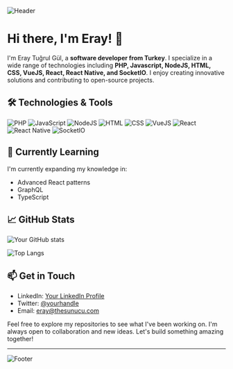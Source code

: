 ![Header](https://1.gravatar.com/avatar/da43ec96ae0ea0a089f147c57e20818e9067658a88cfedc5b94088f5f59198a6?size=512)

# Hi there, I'm Eray! 👋

I'm Eray Tuğrul Gül, a **software developer from Turkey**. I specialize in a wide range of technologies including **PHP, Javascript, NodeJS, HTML, CSS, VueJS, React, React Native, and SocketIO**. I enjoy creating innovative solutions and contributing to open-source projects.

## 🛠 Technologies & Tools

![PHP](https://img.shields.io/badge/PHP-777BB4?style=for-the-badge&logo=php&logoColor=white)
![JavaScript](https://img.shields.io/badge/JavaScript-F7DF1E?style=for-the-badge&logo=javascript&logoColor=black)
![NodeJS](https://img.shields.io/badge/Node.js-339933?style=for-the-badge&logo=nodedotjs&logoColor=white)
![HTML](https://img.shields.io/badge/HTML5-E34F26?style=for-the-badge&logo=html5&logoColor=white)
![CSS](https://img.shields.io/badge/CSS3-1572B6?style=for-the-badge&logo=css3&logoColor=white)
![VueJS](https://img.shields.io/badge/Vue.js-4FC08D?style=for-the-badge&logo=vuejs&logoColor=white)
![React](https://img.shields.io/badge/React-61DAFB?style=for-the-badge&logo=react&logoColor=black)
![React Native](https://img.shields.io/badge/React_Native-61DAFB?style=for-the-badge&logo=react&logoColor=black)
![SocketIO](https://img.shields.io/badge/Socket.IO-010101?style=for-the-badge&logo=socketdotio&logoColor=white)

## 🌱 Currently Learning

I'm currently expanding my knowledge in:

- Advanced React patterns
- GraphQL
- TypeScript

## 📈 GitHub Stats

![Your GitHub stats](https://github-readme-stats.vercel.app/api?username=nanoeray&show_icons=true&theme=radical)

![Top Langs](https://github-readme-stats.vercel.app/api/top-langs/?username=nanoeray&layout=compact&theme=radical)

## 📫 Get in Touch

- LinkedIn: [Your LinkedIn Profile](https://linkedin.com/in/eraytugrul)
- Twitter: [@yourhandle](https://twitter.com/eraytugrul)
- Email: eray@thesunucu.com

Feel free to explore my repositories to see what I've been working on. I'm always open to collaboration and new ideas. Let's build something amazing together!

---

![Footer](https://1.gravatar.com/avatar/da43ec96ae0ea0a089f147c57e20818e9067658a88cfedc5b94088f5f59198a6?size=512)
